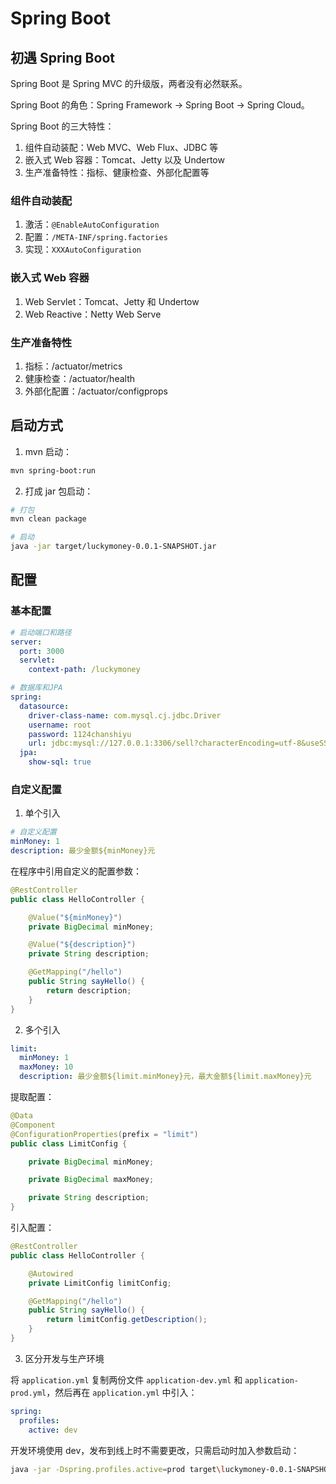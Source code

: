 # Spring Boot

## 初遇 Spring Boot

Spring Boot 是 Spring MVC 的升级版，两者没有必然联系。

Spring Boot 的角色：Spring Framework -> Spring Boot -> Spring Cloud。

Spring Boot 的三大特性：

1. 组件自动装配：Web MVC、Web Flux、JDBC 等
2. 嵌入式 Web 容器：Tomcat、Jetty 以及 Undertow
3. 生产准备特性：指标、健康检查、外部化配置等

### 组件自动装配

1. 激活：`@EnableAutoConfiguration`
2. 配置：`/META-INF/spring.factories`
3. 实现：`XXXAutoConfiguration`

### 嵌入式 Web 容器

1. Web Servlet：Tomcat、Jetty 和 Undertow
2. Web Reactive：Netty Web Serve

### 生产准备特性

1. 指标：/actuator/metrics
2. 健康检查：/actuator/health
3. 外部化配置：/actuator/configprops

## 启动方式

1. mvn 启动：

```bash
mvn spring-boot:run
```

2. 打成 jar 包启动：

```bash
# 打包
mvn clean package

# 启动
java -jar target/luckymoney-0.0.1-SNAPSHOT.jar
```

## 配置

### 基本配置

```yml
# 启动端口和路径
server:
  port: 3000
  servlet:
    context-path: /luckymoney

# 数据库和JPA
spring:
  datasource:
    driver-class-name: com.mysql.cj.jdbc.Driver
    username: root
    password: 1124chanshiyu
    url: jdbc:mysql://127.0.0.1:3306/sell?characterEncoding=utf-8&useSSL=false&serverTimezone=UTC
  jpa:
    show-sql: true
```

### 自定义配置

1. 单个引入

```yml
# 自定义配置
minMoney: 1
description: 最少金额${minMoney}元
```

在程序中引用自定义的配置参数：

```java
@RestController
public class HelloController {

    @Value("${minMoney}")
    private BigDecimal minMoney;

    @Value("${description}")
    private String description;

    @GetMapping("/hello")
    public String sayHello() {
        return description;
    }
}
```

2. 多个引入

```yml
limit:
  minMoney: 1
  maxMoney: 10
  description: 最少金额${limit.minMoney}元，最大金额${limit.maxMoney}元
```

提取配置：

```java
@Data
@Component
@ConfigurationProperties(prefix = "limit")
public class LimitConfig {

    private BigDecimal minMoney;

    private BigDecimal maxMoney;

    private String description;
}
```

引入配置：

```java
@RestController
public class HelloController {

    @Autowired
    private LimitConfig limitConfig;

    @GetMapping("/hello")
    public String sayHello() {
        return limitConfig.getDescription();
    }
}
```

3. 区分开发与生产环境

将 `application.yml` 复制两份文件 `application-dev.yml` 和 `application-prod.yml`，然后再在 `application.yml` 中引入：

```yml
spring:
  profiles:
    active: dev
```

开发环境使用 dev，发布到线上时不需要更改，只需启动时加入参数启动：

```bash
java -jar -Dspring.profiles.active=prod target\luckymoney-0.0.1-SNAPSHOT.jar
```
